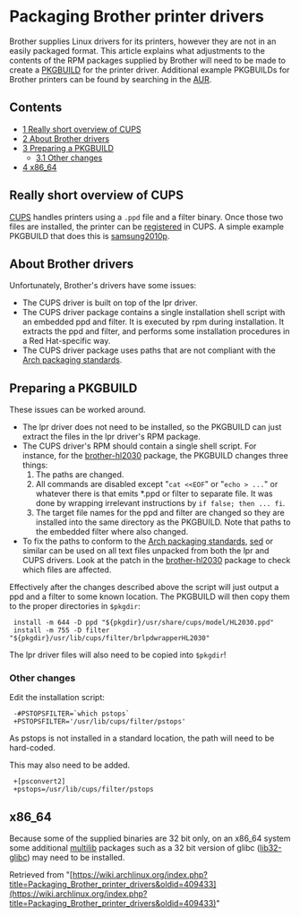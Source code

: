 # Packaging Brother printer drivers

Brother supplies Linux drivers for its printers, however they are not in an easily packaged format. This article explains what adjustments to the contents of the RPM packages supplied by Brother will need to be made to create a [PKGBUILD](/index.php/PKGBUILD "PKGBUILD") for the printer driver. Additional example PKGBUILDs for Brother printers can be found by searching in the [AUR](/index.php/AUR "AUR").

## Contents

*   [1 Really short overview of CUPS](#Really_short_overview_of_CUPS)
*   [2 About Brother drivers](#About_Brother_drivers)
*   [3 Preparing a PKGBUILD](#Preparing_a_PKGBUILD)
    *   [3.1 Other changes](#Other_changes)
*   [4 x86_64](#x86_64)

## Really short overview of CUPS

[CUPS](/index.php/CUPS "CUPS") handles printers using a `.ppd` file and a filter binary. Once those two files are installed, the printer can be [registered](/index.php/CUPS#Local_printers "CUPS") in CUPS. A simple example PKGBUILD that does this is [samsung2010p](https://aur.archlinux.org/packages/samsung2010p/).

## About Brother drivers

Unfortunately, Brother's drivers have some issues:

*   The CUPS driver is built on top of the lpr driver.
*   The CUPS driver package contains a single installation shell script with an embedded ppd and filter. It is executed by rpm during installation. It extracts the ppd and filter, and performs some installation procedures in a Red Hat-specific way.
*   The CUPS driver package uses paths that are not compliant with the [Arch packaging standards](/index.php/Arch_packaging_standards "Arch packaging standards").

## Preparing a PKGBUILD

These issues can be worked around.

*   The lpr driver does not need to be installed, so the PKGBUILD can just extract the files in the lpr driver's RPM package.
*   The CUPS driver's RPM should contain a single shell script. For instance, for the [brother-hl2030](https://aur.archlinux.org/packages/brother-hl2030/) package, the PKGBUILD changes three things:
    1.  The paths are changed.
    2.  All commands are disabled except "`cat <<EOF`" or "`echo > ...`" or whatever there is that emits *.ppd or filter to separate file. It was done by wrapping irrelevant instructions by `if false; then ... fi`.
    3.  The target file names for the ppd and filter are changed so they are installed into the same directory as the PKGBUILD. Note that paths to the embedded filter where also changed.
*   To fix the paths to conform to the [Arch packaging standards](/index.php/Arch_packaging_standards "Arch packaging standards"), [sed](https://www.archlinux.org/packages/?name=sed) or similar can be used on all text files unpacked from both the lpr and CUPS drivers. Look at the patch in the [brother-hl2030](https://aur.archlinux.org/packages/brother-hl2030/) package to check which files are affected.

Effectively after the changes described above the script will just output a ppd and a filter to some known location. The PKGBUILD will then copy them to the proper directories in `$pkgdir`:

```
 install -m 644 -D ppd "${pkgdir}/usr/share/cups/model/HL2030.ppd"
 install -m 755 -D filter  "${pkgdir}/usr/lib/cups/filter/brlpdwrapperHL2030"

```

The lpr driver files will also need to be copied into `$pkgdir`!

### Other changes

Edit the installation script:

```
 -#PSTOPSFILTER=`which pstops`
 +PSTOPSFILTER='/usr/lib/cups/filter/pstops'

```

As pstops is not installed in a standard location, the path will need to be hard-coded.

This may also need to be added.

```
 +[psconvert2]
 +pstops=/usr/lib/cups/filter/pstops

```

## x86_64

Because some of the supplied binaries are 32 bit only, on an x86_64 system some additional [multilib](/index.php/Multilib "Multilib") packages such as a 32 bit version of glibc ([lib32-glibc](https://www.archlinux.org/packages/?name=lib32-glibc)) may need to be installed.

Retrieved from "[https://wiki.archlinux.org/index.php?title=Packaging_Brother_printer_drivers&oldid=409433](https://wiki.archlinux.org/index.php?title=Packaging_Brother_printer_drivers&oldid=409433)"